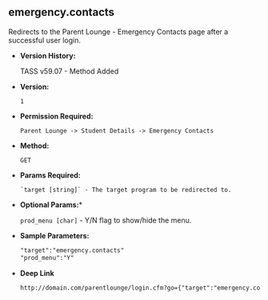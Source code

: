 **emergency.contacts**
----
  Redirects to the Parent Lounge - Emergency Contacts page after a successful user login.

* **Version History:**

    TASS v59.07 - Method Added

* **Version:**

  	`1`

* **Permission Required:**

  	`Parent Lounge -> Student Details -> Emergency Contacts`

* **Method:**

  	`GET`
  
*  **Params Required:**

	   `target [string]` - The target program to be redirected to.

*  **Optional Params:***

    `prod_menu [char]` - Y/N flag to show/hide the menu.
    
* **Sample Parameters:**

	```HTML
	"target":"emergency.contacts"
	"prod_menu":"Y"
	```

* **Deep Link**

	```HTML
	http://domain.com/parentlounge/login.cfm?go={"target":"emergency.contacts","prod_menu":"Y"}
	```
